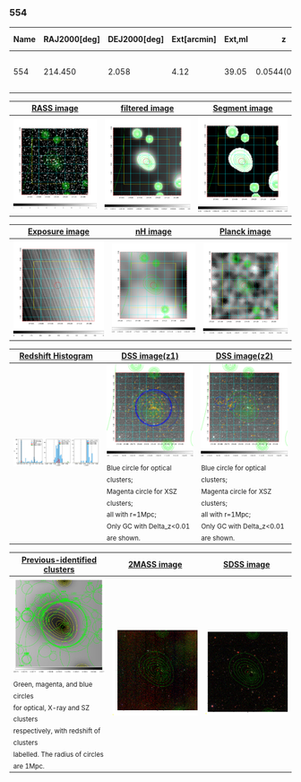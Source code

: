 <div STYLE="page-break-after: always;"></div>

### 554

|Name|RAJ2000[deg]|DEJ2000[deg] |Ext[arcmin]| Ext,ml | z | z_src| C|GC(XSZ,Delta_z<0.01)| GC(OPT,Delta_z<0.01)|GC| R_sig[arcmin] | R500[arcmin] | R500[Mpc]| CRsig[c/s] | CR500[c/s] |L500[1E44 erg/s]|F500[1E-12 erg/s/cm^2]| M500[1E14 Msun]|Tx[keV]|Cnt_sig|Beta|Rc[arcmin]|Comment|Alias|
|---|---|---|---|---|---|------|---|--------|---------|----------|---|---|---|---|---|---|---|---|---|---|---|---|---|---|
|554| 214.450| 2.058| 4.12| 39.05| 0.0544(0.005)| z1, z_opt| S| -| N, W| C, F20, N, W| 8.800| 9.759| 0.619| 0.109(0.030)| 0.111(0.030)| 0.132(0.027)| 1.867(0.381)| 0.71(0.07)| 1.77(0.12)| 50.9| 0.838(-0.160+0.115)| 5.999(-1.347+1.155)| -| t206|

|[RASS image](../image/554/554_img.pdf)|[filtered image](../image/554/554_fil.pdf)|[Segment image](../image/554/554_seg.pdf)|
|-------------------|--------------------|-------------------|
| <img src="../image/554/554_img.png" width="300">  | <img src="../image/554/554_fil.png" width="300">   | <img src="../image/554/554_seg.png" width="300">  |

|[Exposure image](../image/554/554_mex.pdf)| [nH image](../image/554/554_nh.pdf)| [Planck image](../image/554/554_p.pdf)|
|-------------------|--------------------|-------------------|
|<img src="../image/554/554_mex.png" width="300">   | <img src="../image/554/554_nh.png" width="300">    | <img src="../image/554/554_p.png" width="300"> |

|[Redshift Histogram](../image/554/554_zg.pdf) | [DSS image(z1)](../image/554/554_dss_z1.pdf)      |  [DSS image(z2)](../image/554/554_dss_z2.pdf)    |
|-------------------|--------------------|-------------------|
|<img src="../image/554/554_zg.png" width="300"> |<img src="../image/554/554_dss_z1.png" width="300"> <sub><br>Blue circle for optical clusters; <br>Magenta circle for XSZ clusters; <br>all with r=1Mpc; <br>Only GC with Delta_z<0.01 are shown. </sub>| <img src="../image/554/554_dss_z2.png" width="300"><sub><br>Blue circle for optical clusters; <br>Magenta circle for XSZ clusters; <br>all with r=1Mpc; <br>Only GC with Delta_z<0.01 are shown. </sub> |

|[Previous-identified clusters](../image/554/554_gc.pdf) | [2MASS image](../image/554/554_2mass.pdf)      |[SDSS image](../image/554/554_sdss.pdf)   |
|-------------------|-------------------|-------------------|
|<img src=../image/554/554_gc.png width="300"> <br><sub>Green, magenta, and blue circles <br>for optical, X-ray and SZ clusters <br>respectively, with redshift of clusters <br>labelled. The radius of circles <br>are 1Mpc.</sub>|<img src="../image/554/554_2mass.png" width="300">  | <img src="../image/554/554_sdss.png" width="300">  |




